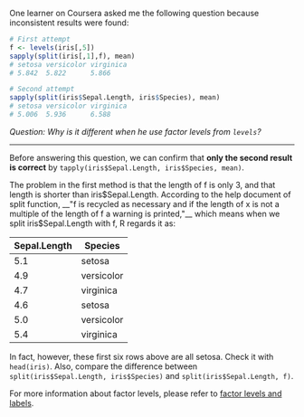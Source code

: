 One learner on Coursera asked me the following question because inconsistent results were found:

```r
# First attempt
f <- levels(iris[,5])
sapply(split(iris[,1],f), mean)
# setosa versicolor virginica
# 5.842  5.822      5.866

# Second attempt
sapply(split(iris$Sepal.Length, iris$Species), mean)
# setosa versicolor virginica
# 5.006  5.936      6.588
```

_Question: Why is it different when he use factor levels from `levels`?_

---

Before answering this question, we can confirm that __only the second result is correct__ by `tapply(iris$Sepal.Length, iris$Species, mean)`.

The problem in the first method is that the length of f is only 3, and that length is shorter than iris$Sepal.Length. According to the help document of split function, __"f is recycled as necessary and if the length of x is not a multiple of the length of f a warning is printed,"__ which means when we split iris$Sepal.Length with f, R regards it as:

| Sepal.Length | Species    |
|--------------|------------|
|         5.1  | setosa     |
|         4.9  | versicolor |
|         4.7  | virginica  |
|         4.6  | setosa     |
|         5.0  | versicolor |
|         5.4  | virginica  |

In fact, however, these first six rows above are all setosa. Check it with `head(iris)`. Also, compare the difference between `split(iris$Sepal.Length, iris$Species)` and `split(iris$Sepal.Length, f)`.

For more information about factor levels, please refer to [factor levels and labels](factor%20levels%20and%20labels.md).